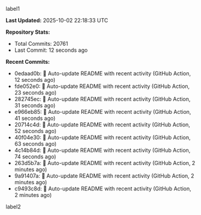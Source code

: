 
label1 
<!-- ACTIVITY_START -->
**Last Updated:** 2025-10-02 22:18:33 UTC

**Repository Stats:**
- Total Commits: 20761
- Last Commit: 12 seconds ago

**Recent Commits:**
- 0edaad0b: 🤖 Auto-update README with recent activity (GitHub Action, 12 seconds ago)
- fde052e0: 🤖 Auto-update README with recent activity (GitHub Action, 23 seconds ago)
- 282745ec: 🤖 Auto-update README with recent activity (GitHub Action, 31 seconds ago)
- e966eb85: 🤖 Auto-update README with recent activity (GitHub Action, 41 seconds ago)
- 20714c4d: 🤖 Auto-update README with recent activity (GitHub Action, 52 seconds ago)
- 40f04e30: 🤖 Auto-update README with recent activity (GitHub Action, 63 seconds ago)
- 4c14b84d: 🤖 Auto-update README with recent activity (GitHub Action, 74 seconds ago)
- 263d5b7a: 🤖 Auto-update README with recent activity (GitHub Action, 2 minutes ago)
- 9a91407a: 🤖 Auto-update README with recent activity (GitHub Action, 2 minutes ago)
- c9493c8d: 🤖 Auto-update README with recent activity (GitHub Action, 2 minutes ago)
<!-- ACTIVITY_END -->

label2

